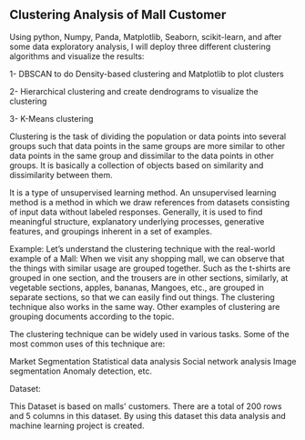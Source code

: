 ## Clustering Analysis of Mall Customer

Using python, Numpy, Panda, Matplotlib, Seaborn, scikit-learn, and after some data exploratory analysis, I will deploy three different clustering algorithms and visualize the results:

1- DBSCAN to do Density-based clustering and Matplotlib to plot clusters

2- Hierarchical clustering and create dendrograms to visualize the clustering

3- K-Means clustering 


Clustering is the task of dividing the population or data points into several groups such that data points in the same groups are more similar to other data points in the same group and dissimilar to the data points in other groups. It is basically a collection of objects based on similarity and dissimilarity between them.

It is a type of unsupervised learning method. An unsupervised learning method is a method in which we draw references from datasets consisting of input data without labeled responses. Generally, it is used to find meaningful structure, explanatory underlying processes, generative features, and groupings inherent in a set of examples.

Example: Let’s understand the clustering technique with the real-world example of a Mall: When we visit any shopping mall, we can observe that the things with similar usage are grouped together. Such as the t-shirts are grouped in one section, and the trousers are in other sections, similarly, at vegetable sections, apples, bananas, Mangoes, etc., are grouped in separate sections, so that we can easily find out things. The clustering technique also works in the same way. Other examples of clustering are grouping documents according to the topic.

The clustering technique can be widely used in various tasks. Some of the most common uses of this technique are:

Market Segmentation
Statistical data analysis
Social network analysis
Image segmentation
Anomaly detection, etc.

Dataset:

This Dataset is based on malls' customers. There are a total of 200 rows and 5 columns in this dataset. By using this dataset this data analysis and machine learning project is created.
